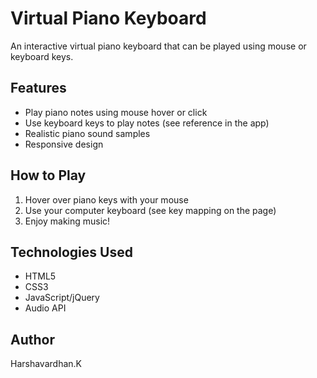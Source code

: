 # Virtual Piano Keyboard

An interactive virtual piano keyboard that can be played using mouse or keyboard keys.

## Features

- Play piano notes using mouse hover or click
- Use keyboard keys to play notes (see reference in the app)
- Realistic piano sound samples
- Responsive design

## How to Play

1. Hover over piano keys with your mouse
2. Use your computer keyboard (see key mapping on the page)
3. Enjoy making music!

## Technologies Used

- HTML5
- CSS3
- JavaScript/jQuery
- Audio API

## Author

Harshavardhan.K
